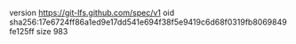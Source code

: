 version https://git-lfs.github.com/spec/v1
oid sha256:17e6724ff86a1ed9e17dd541e694f38f5e9419c6d68f0319fb8069849fe125ff
size 983
